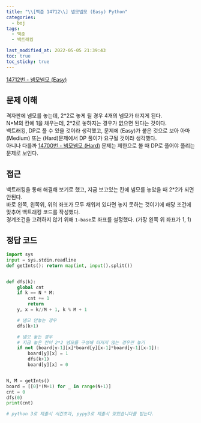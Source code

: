 ```yaml
---
title: "\\[백준 14712\\] 넴모넴모 (Easy) Python"
categories:
  - boj
tags:
  - 백준
  - 백트래킹

last_modified_at: 2022-05-05 21:39:43
toc: true
toc_sticky: true
---
```


[14712번 - 넴모넴모 (Easy)](https://www.acmicpc.net/problem/14712)

## 문제 이해

격자판에 넴모를 놓는데, 2\*2로 놓게 될 경우 4개의 넴모가 터지게 된다. \
N\*M의 칸에 1을 채우는데, 2\*2로 놓하지는 경우가 없으면 된다는 것이다. \
백트래킹, DP로 풀 수 있을 것이라 생각했고, 문제에 (Easy)가 붙은 것으로 보아 아마 (Medium) 또는 (Hard)문제에서 DP 풀이가 요구될 것이라 생각했다. \
아니나 다를까 [14700번 - 넴모넴모 (Hard)](https://www.acmicpc.net/problem/14700) 문제는 제한으로 볼 때 DP로 풀어야 풀리는 문제로 보인다.

## 접근

백트래킹을 통해 해결해 보기로 했고, 지금 보고있는 칸에 넴모를 놓았을 때 2\*2가 되면 안된다. \
바로 왼쪽, 왼쪽위, 위의 좌표가 모두 채워져 있다면 놓지 못하는 것이기에 해당 조건에 맞추어 백트래킹 코드를 작성했다. \
경계조건을 고려하지 않기 위해 `1-base`로 좌표를 설정했다. (가장 왼쪽 위 좌표가 1, 1)

## 정답 코드

```python
import sys
input = sys.stdin.readline
def getInts(): return map(int, input().split())


def dfs(k):
    global cnt
    if k == N * M:
        cnt += 1
        return
    y, x = k//M + 1, k % M + 1

    # 넴모 안놓는 경우
    dfs(k+1)

    # 넴모 놓는 경우
    # 지금 놓은 칸이 2*2 넴모를 구성해 터지지 않는 경우만 놓기
    if not (board[y-1][x]*board[y][x-1]*board[y-1][x-1]):
        board[y][x] = 1
        dfs(k+1)
        board[y][x] = 0


N, M = getInts()
board = [[0]*(M+1) for _ in range(N+1)]
cnt = 0
dfs(0)
print(cnt)

# python 3로 제출시 시간초과, pypy3로 제출시 맞았습니다를 받는다.
```
